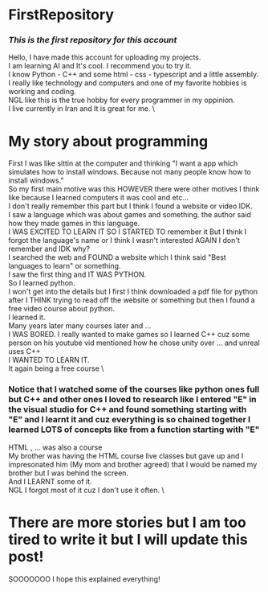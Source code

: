 # FirstRepository
### ***This is the first repository for this account***
Hello, I have made this account for uploading my projects. \
I am learning AI and It's cool. I recommend you to try it. \
I know Python - C++ and some html - css - typescript and a little assembly. \
I really like technology and computers and one of my favorite hobbies is working and coding. \
NGL like this is the true hobby for every programmer in my oppinion. \
I live currently in Iran and It is great for me. \
# My story about programming
First I was like sittin at the computer and thinking "I want a app which simulates how to install windows. Because not many people know how to install windows." \
So my first main motive was this HOWEVER there were other motives I think like because I learned computers it was cool and etc... \
I don't really remember this part but I think I found a website or video IDK. \
I saw a language which was about games and something. the author said how they made games in this language. \
I WAS EXCITED TO LEARN IT SO I STARTED TO remember it But I think I forgot the language's name or I think I wasn't interested AGAIN I don't remember and IDK why? \
I searched the web and FOUND a website which I think said "Best languages to learn" or something. \
I saw the first thing and IT WAS PYTHON. \
So I learned python. \
I won't get into the details but I first I think downloaded a pdf file for python after I THINK trying to read off the website or something but then I found a free video course about python. \
I learned it. \
Many years later many courses later and ... \
I WAS BORED. I really wanted to make games so I learned C++ cuz some person on his youtube vid mentioned how he chose unity over ... and unreal uses C++ \
I WANTED TO LEARN IT. \
It again being a free course \
### Notice that I watched some of the courses like python ones full but C++ and other ones I loved to research like I entered "E" in the visual studio for C++ and found something starting with "E" and I learnt it and cuz everything is so chained together I learned LOTS of concepts like from a function starting with "E"
HTML , ... was also a course \
My brother was having the HTML course live classes but gave up and I impresonated him (My mom and brother agreed) that I would be named my brother but I was behind the screen. \
And I LEARNT some of it. \
NGL I forgot most of it cuz I don't use it often. \
# There are more stories but I am too tired to write it but I will update this post!
SOOOOOOO I hope this explained everything!
